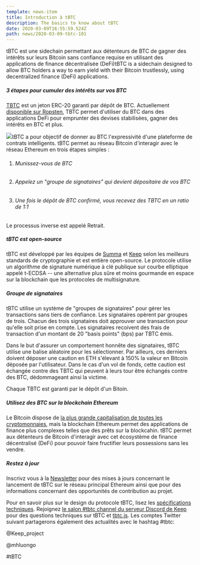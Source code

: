 ```yaml
---
template: news-item
title: Introduction à tBTC
description: The basics to know about tBTC
date: 2020-03-09T16:55:59.524Z
path: news/2020-03-09-tbtc-101
---
```

tBTC est une sidechain permettant aux détenteurs de BTC de gagner des intérêts sur leurs Bitcoin sans confiance requise en utilisant des applications de finance décentralisée (DeFi)tBTC is a sidechain designed to allow BTC holders a way to earn yield with their Bitcoin trustlessly, using decentralized finance (DeFi) applications.

##### 3 étapes pour cumuler des intérêts sur vos BTC

[TBTC](http://tbtc.network) est un jeton ERC-20 garanti par dépôt de BTC. Actuellement [disponible sur Ropsten](https://tbtc.network/news/2020-02-14-ropsten), TBTC permet d'utiliser du BTC dans des applications DeFi pour emprunter des devises stabilisées, gagner des intérêts en BTC et plus.

![](https://lh3.googleusercontent.com/Hcbbww1HmPmVgYNdOPMaZzaxCLfrs0tBg_HOYv-LVPRrf-wW-F4CEPTQHNC8yJZJE1HZOspoaVAZvYND9E7RYRca7FFNeHWhu1s22SHZnMjKTBhszGSdsuh6_o-R4bsC8fHJJ-Lx)tBTC a pour objectif de donner au BTC l'expressivité d'une plateforme de contrats intelligents. tBTC permet au réseau Bitcoin d'interagir avec le réseau Ethereum en trois étapes simples :

1. ###### Munissez-vous de BTC
2. ###### Appelez un "groupe de signataires" qui devient dépositaire de vos BTC
3. ###### Une fois le dépôt de BTC confirmé, vous recevez des TBTC en un ratio de 1:1

Le processus inverse est appelé Retrait.

##### tBTC est open-source

tBTC est développé par les équipes de [Summa](https://summa.one/) et [Keep](https://keep.network/) selon les meilleurs standards de cryptographie et est entière open-source. Le protocole utilise un algorithme de signature numérique à clé publique sur courbe elliptique appelé t-ECDSA -- une alternative plus sûre et moins gourmande en espace sur la blockchain que les protocoles de multisignature.

##### Groupe de signataires

tBTC utilise un système de "groupes de signataires" pour gérer les transactions sans tiers de confiance. Les signataires opèrent par groupes de trois. Chacun des trois signataires doit approuver une transaction pour qu'elle soit prise en compte. Les signataires recoivent des frais de transaction d'un montant de 20 "basis points" (bps) par TBTC émis.

Dans le but d'assurer un comportement honnête des signataires, tBTC utilise une balise aléatoire pour les sélectionner. Par ailleurs, ces derniers doivent déposer une caution en ETH s'élevant à 150% la valeur en Bitcoin déposée par l'utilisateur. Dans le cas d'un vol de fonds, cette caution est échangée contre des TBTC qui peuvent à leurs tour être échangés contre des BTC, dédommageant ainsi la victime.

Chaque TBTC est garanti par le dépôt d'un Bitoin.

##### Utilisez des BTC sur la blockchain Ethereum

Le Bitcoin dispose de [la plus grande capitalisation de toutes les cryptomonnaies](https://coinmarketcap.com/charts/), mais la blockchain Ethereum permet des applications de finance plus complexes telles que des prêts sur la blockcahin. tBTC permet aux détenteurs de Bitcoin d'interagir avec cet écosystème de finance décentralisé (DeFi) pour pouvoir faire fructifier leurs possessions sans les vendre.

##### Restez à jour

Inscrivz vous à la [Newsletter](https://tbtc.network/#mailing-list) pour des mises à jours concernant le lancement de tBTC sur le réseau principal Ethereum ainsi que pour des informations concernant des opportunités de contribution au projet.

Pour en savoir plus sur le design du protocole tBTC, lisez les [spécifications techniques](http://docs.keep.network/tbtc/index.pdf). Rejoignez [le salon #tbtc channel du serveur Discord de Keep](https://discord.gg/wYezN7v) pour des questions techniques sur tBTC et [tbtc.js](https://tbtc.network/news/2020-02-14-announcing-tbtc-js). Les comptes Twitter suivant partagerons également des actualités avec le hashtag #tbtc:

@Keep_project

@mhluongo



\#tBTC
